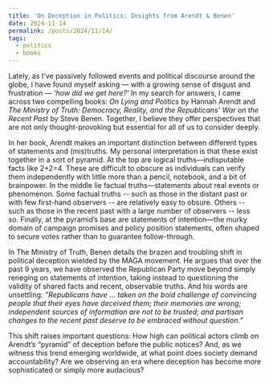 ```yaml
---
title: 'On Deception in Politics: Insights from Arendt & Benen'
date: 2024-11-14
permalink: /posts/2024/11/14/
tags:
  - politics
  - books
---
```


Lately, as I've passively followed events and political discourse around the globe, I have found myself asking — with a growing sense of disgust and frustration — _'how did we get here?'_ In my search for answers, I came across two compelling books: _On Lying and Politics_ by Hannah Arendt and _The Ministry of Truth: Democracy, Reality, and the Republicans' War on the Recent Past_ by Steve Benen. Together, I believe they offer perspectives that are not only thought-provoking but essential for all of us to consider deeply.

In her book, Arendt makes an important distinction between different types of statements and (mis)truths. My personal interpretation is that these exist together in a sort of pyramid. At the top are logical truths—indisputable facts like 2+2=4. These are difficult to obscure as individuals can verify them independently with little more than a pencil, notebook, and a bit of brainpower. In the middle lie factual truths—statements about real events or phenomenon. Some factual truths -- such as those in the distant past or with few first-hand observers -- are relatively easy to obsure. Others -- such as those in the recent past with a large number of observers -- less so. Finally, at the pyramid’s base are statements of intention—the murky domain of campaign promises and policy position statements, often shaped to secure votes rather than to guarantee follow-through.

In The Ministry of Truth, Benen details the brazen and troubling shift in political deception wielded by the MAGA movement. He argues that over the past 9 years, we have observed the Republican Party move beyond simply reneging on statements of intention, taking instead to questioning the validity of shared facts and recent, observable truths. And his words are unsettling: _“Republicans have ... taken on the bold challenge of convincing people that their eyes have deceived them; their memories are wrong; independent sources of information are not to be trusted; and partisan changes to the recent past deserve to be embraced without question.”_

This shift raises important questions: How high can political actors climb on Arendt’s “pyramid” of deception before the public notices? And, as we witness this trend emerging worldwide, at what point does society demand accountability? Are we observing an era where deception has become more sophisticated or simply more audacious?
